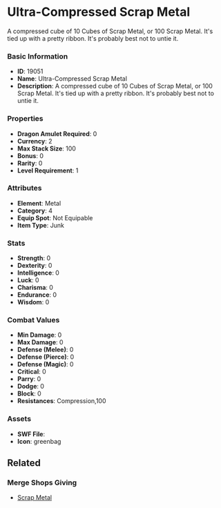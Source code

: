 # Ultra-Compressed Scrap Metal

A compressed cube of 10 Cubes of Scrap Metal, or 100 Scrap Metal. It's tied up with a pretty ribbon. It's probably best not to untie it.

### Basic Information

- **ID**: 19051
- **Name**: Ultra-Compressed Scrap Metal
- **Description**: A compressed cube of 10 Cubes of Scrap Metal, or 100 Scrap Metal. It&#039;s tied up with a pretty ribbon. It&#039;s probably best not to untie it.

### Properties

- **Dragon Amulet Required**: 0
- **Currency**: 2
- **Max Stack Size**: 100
- **Bonus**: 0
- **Rarity**: 0
- **Level Requirement**: 1

### Attributes

- **Element**: Metal
- **Category**: 4
- **Equip Spot**: Not Equipable
- **Item Type**: Junk

### Stats

- **Strength**: 0
- **Dexterity**: 0
- **Intelligence**: 0
- **Luck**: 0
- **Charisma**: 0
- **Endurance**: 0
- **Wisdom**: 0

### Combat Values

- **Min Damage**: 0
- **Max Damage**: 0
- **Defense (Melee)**: 0
- **Defense (Pierce)**: 0
- **Defense (Magic)**: 0
- **Critical**: 0
- **Parry**: 0
- **Dodge**: 0
- **Block**: 0
- **Resistances**: Compression,100

### Assets

- **SWF File**: 
- **Icon**: greenbag

## Related

### Merge Shops Giving

- [Scrap Metal](../merge-shops/310-scrap-metal.md)

